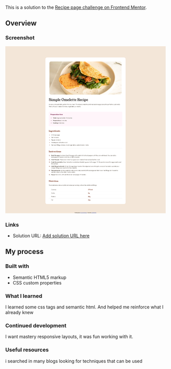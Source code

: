 
This is a solution to the [Recipe page challenge on Frontend Mentor](https://www.frontendmentor.io/challenges/recipe-page-KiTsR8QQKm).

## Overview

### Screenshot

![](./solution-scsht.png)

### Links

- Solution URL: [Add solution URL here](https://your-solution-url.com)

## My process

### Built with

- Semantic HTML5 markup
- CSS custom properties


### What I learned

I learned some css tags and semantic html. And helped me reinforce what I already knew


### Continued development

I want mastery responsive layouts, it was fun working with it.


### Useful resources

i searched in many blogs looking for techniques that can be used
